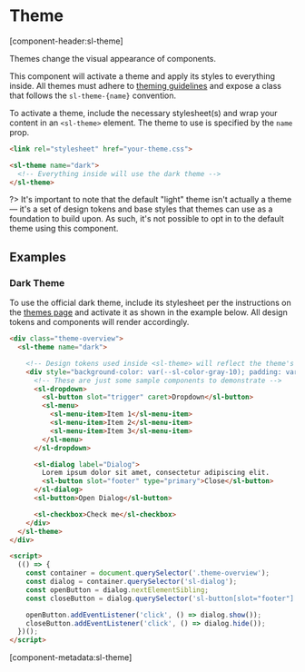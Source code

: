 # Theme

[component-header:sl-theme]

Themes change the visual appearance of components.

This component will activate a theme and apply its styles to everything inside. All themes must adhere to [theming guidelines](/getting-started/themes) and expose a class that follows the `sl-theme-{name}` convention.

To activate a theme, include the necessary stylesheet(s) and wrap your content in an `<sl-theme>` element. The theme to use is specified by the `name` prop.

```html
<link rel="stylesheet" href="your-theme.css">

<sl-theme name="dark">
  <!-- Everything inside will use the dark theme -->
</sl-theme>
```

?> It's important to note that the default "light" theme isn't actually a theme — it's a set of design tokens and base styles that themes can use as a foundation to build upon. As such, it's not possible to opt in to the default theme using this component.

## Examples

### Dark Theme

To use the official dark theme, include its stylesheet per the instructions on the [themes page](/getting-started/themes) and activate it as shown in the example below. All design tokens and components will render accordingly.

```html preview
<div class="theme-overview">
  <sl-theme name="dark">

    <!-- Design tokens used inside <sl-theme> will reflect the theme's colors -->
    <div style="background-color: var(--sl-color-gray-10); padding: var(--sl-spacing-xx-large);">
      <!-- These are just some sample components to demonstrate -->
      <sl-dropdown>
        <sl-button slot="trigger" caret>Dropdown</sl-button>
        <sl-menu>
          <sl-menu-item>Item 1</sl-menu-item>
          <sl-menu-item>Item 2</sl-menu-item>
          <sl-menu-item>Item 3</sl-menu-item>
        </sl-menu>
      </sl-dropdown>

      <sl-dialog label="Dialog">
        Lorem ipsum dolor sit amet, consectetur adipiscing elit.
        <sl-button slot="footer" type="primary">Close</sl-button>
      </sl-dialog>
      <sl-button>Open Dialog</sl-button>

      <sl-checkbox>Check me</sl-checkbox>
    </div>
  </sl-theme>
</div>

<script>
  (() => {
    const container = document.querySelector('.theme-overview');
    const dialog = container.querySelector('sl-dialog');
    const openButton = dialog.nextElementSibling;
    const closeButton = dialog.querySelector('sl-button[slot="footer"]');

    openButton.addEventListener('click', () => dialog.show());
    closeButton.addEventListener('click', () => dialog.hide());
  })();
</script>
```

[component-metadata:sl-theme]
